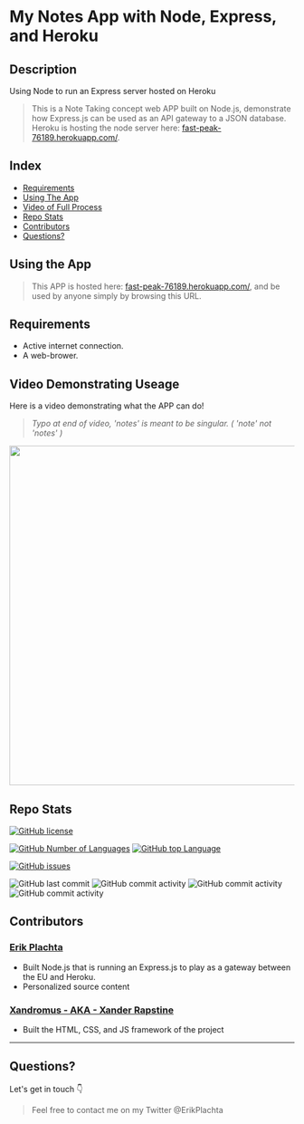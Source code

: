 # My Notes App with Node, Express, and Heroku

## Description

Using Node to run an Express server hosted on Heroku
> This is a Note Taking concept web APP built on Node.js, demonstrate how Express.js
> can be used as an API gateway to a JSON database. Heroku is hosting the node server
> here: <a href="fast-peak-76189.herokuapp.com/">fast-peak-76189.herokuapp.com/</a>.

## Index

- [Requirements](#requirements)
- [Using The App](#using-the-app)
- [Video of Full Process](#video-demonstrating-useage)    
- [Repo Stats](#repo-stats)
- [Contributors](#contributors)
- [Questions?](#questions)

## Using the App

> This APP is hosted here: <a href="fast-peak-76189.herokuapp.com/">fast-peak-76189.herokuapp.com/</a>, 
> and be used by anyone simply by browsing this URL.

## Requirements

- Active internet connection.
- A web-brower.

## Video Demonstrating Useage

Here is a video demonstrating what the APP can do!
> *Typo at end of video, 'notes' is meant to be singular. ( 'note' not 'notes' )*
<!-- ![full process of using and results](./assets/demo-full.gif) -->
<img src="./assets/images/demo-full.gif" width="600">

## Repo Stats

[![GitHub license](https://img.shields.io/github/license/ErikPlachta/readme-builder-with-nodejs)](https://github.com/ErikPlachta/readme-builder-with-nodejs)

[![GitHub Number of Languages](https://img.shields.io/github/languages/count/ErikPlachta/readme-builder-with-nodejs)](https://github.com/ErikPlachta/readme-builder-with-nodejs)
[![GitHub top Language](https://img.shields.io/github/languages/top/ErikPlachta/readme-builder-with-nodejs)](https://github.com/ErikPlachta/readme-builder-with-nodejs)

[![GitHub issues](https://img.shields.io/github/issues/ErikPlachta/readme-builder-with-nodejs)](https://github.com/ErikPlachta/readme-builder-with-nodejs/issues)

![GitHub last commit](https://img.shields.io/github/last-commit/erikplachta/readme-builder-with-nodejs)
![GitHub commit activity](https://img.shields.io/github/commit-activity/w/erikplachta/readme-builder-with-nodejs)
![GitHub commit activity](https://img.shields.io/github/commit-activity/m/erikplachta/readme-builder-with-nodejs)
![GitHub commit activity](https://img.shields.io/github/commit-activity/y/erikplachta/readme-builder-with-nodejs)

## Contributors

### [Erik Plachta](https://github.com/ErikPlachta)

- Built Node.js that is running an Express.js to play as a gateway between the EU
and Heroku. 
- Personalized source content

### [Xandromus - AKA - Xander Rapstine](https://github.com/Xandromus)

- Built the HTML, CSS, and JS framework of the project

---

## Questions?

Let's get in touch :point_down:

> Feel free to contact me on my Twitter @ErikPlachta 